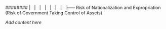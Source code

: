 ######## |   |   |   |   |   |   |   ├── Risk of Nationalization and Expropriation (Risk of Government Taking Control of Assets)

*Add content here*